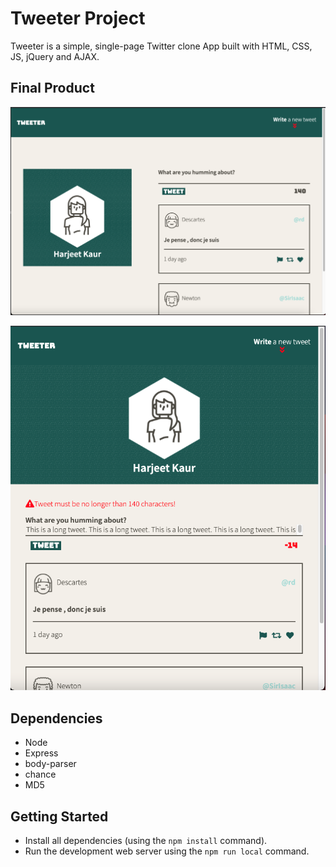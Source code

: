 # Tweeter Project

Tweeter is a simple, single-page Twitter clone App built with HTML, CSS, JS, jQuery and AJAX.

## Final Product

!["Main page on desktop"](https://github.com/Harjeetdhaliwal/tweeter/blob/master/docs/Screen%20Shot%202021-09-09%20at%208.12.38%20PM.png)

!["Main page on smaller screens"](https://github.com/Harjeetdhaliwal/tweeter/blob/master/docs/Screen%20Shot%202021-09-09%20at%208.13.51%20PM.png)

## Dependencies

- Node
- Express
- body-parser
- chance
- MD5

## Getting Started

- Install all dependencies (using the `npm install` command).
- Run the development web server using the `npm run local` command.
